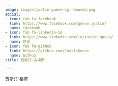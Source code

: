 ```yaml
---
image: images/justin-guese-bg-removed.png
social:
- icon: fab fa-facebook
  link: https://www.facebook.com/guese.justin/
  name: facebook
- icon: fab fa-linkedin-in
  link: https://www.linkedin.com/in/justin-guese/
  name: 领英
- icon: fab fa-github
  link: https://github.com/JustinGuese
  name: GitHub
title: 贾斯汀·古埃斯

---
```

贾斯汀·格塞